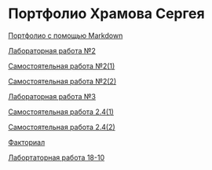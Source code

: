 # Портфолио Храмова Сергея
<a href="https://github.com/Serega89Kh/Serega89Kh.github.io/blob/master/BIO.md">Портфолио с помощью Markdown</a>

<a href="https://repl.it/@Serega89Kh/Truth-table">Лабораторная работа №2</a>

<a href="https://repl.it/@Serega89Kh/Template-for-assignment-1">Самостоятельная работа №2(1)</a>

<a href="https://repl.it/@Serega89Kh/Template-for-assignment-1-1">Самостоятельная работа №2(2)</a>

<a href="https://repl.it/@Serega89Kh/20-09-18">Лабораторная работа №3</a>

<a href="https://repl.it/@Serega89Kh/function17">Самостоятельная работа 2.4(1)</a>

<a href="https://repl.it/@Serega89Kh/function18">Самостоятельная работа 2.4(2)</a>

<a href="https://repl.it/@Serega89Kh/Fact">Факториал</a>

<a href="https://github.com/Serega89Kh/py18-10">Лабортаторная работа 18-10</a>

